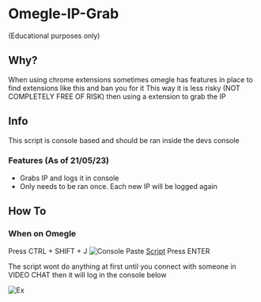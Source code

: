 # Omegle-IP-Grab

(Educational purposes only)


## Why?

When using chrome extensions sometimes omegle has features in place to find extensions like this and ban you for it
This way it is less risky (NOT COMPLETELY FREE OF RISK) then using a extension to grab the IP

## Info

This script is console based and should be ran inside the devs console

### Features (As of 21/05/23)

* Grabs IP and logs it in console
* Only needs to be ran once. Each new IP will be logged again 

## How To

### When on Omegle
Press   CTRL + SHIFT + J
<img src="https://media.discordapp.net/attachments/962166350023917598/1109866351054573579/image.png?width=1439&height=621" alt="Console" />
Paste <a href="https://raw.githubusercontent.com/bud3699/Omegle-IP-Grab/main/bin/script.js">Script</a>
Press ENTER

The script wont do anything at first until you connect with someone in VIDEO CHAT then it will log in the console below

<img src="https://media.discordapp.net/attachments/962166350023917598/1109866947778203808/image.png?width=1100&height=323" alt="Ex" />



